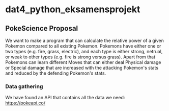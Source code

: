# dat4_python_eksamensprojekt

## PokeScience Proposal
We want to make a program that can calculate the relative power of a given Pokemon compared to all existing Pokemon. Pokemons have either one or two types (e.g. fire, grass, electric), and each type is either strong, netrual, or weak to other types (e.g. fire is strong versus grass). Apart from that Pokemons can learn different Moves that can either deal Physical damage or Special damage that are increased with the attacking Pokemon's stats and reduced by the defending Pokemon's stats.
### Data gathering
We have found an API that contains all the data we need: https://pokeapi.co/
